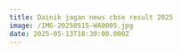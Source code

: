```yaml
---
title: Dainik jagan news cbse result 2025
image: /IMG-20250515-WA0005.jpg
date: 2025-05-13T18:30:00.000Z
---
```


